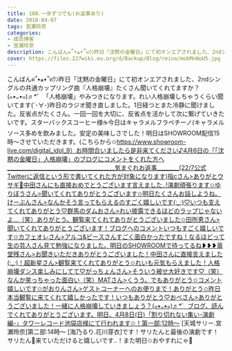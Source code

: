 ```yaml
---
title: 108.一歩ずつでも(お返事あり)
date: 2018-04-07
tags: 宮瀬玲奈
categories: 
- 成员博客
- 宮瀬玲奈
description: こんばんฅ՞•ﻌ•՞ฅﾜﾝ昨日「沈黙の金曜日」にて初オンエアされました、2ndシングルの共通カップリング曲『人格崩壊』たくさん聞いてくれてますか？(๑•᎑•๑)♬*゜「人格崩壊」やみつきになります。れい人格崩壊しちゃう...
cover: https://files.227wiki.eu.org/d/Backup/Blog/reina/mobMnNoU5.jpg 
---
```


こんばんฅ՞•ﻌ•՞ฅﾜﾝ昨日「沈黙の金曜日」にて初オンエアされました、2ndシングルの共通カップリング曲『人格崩壊』たくさん聞いてくれてますか？(๑•᎑•๑)♬*゜「人格崩壊」やみつきになります。れい人格崩壊しちゃうくらい聞いてます(´･∀･)昨日のラジオ聞き直しました。1日経つとまた冷静に聞けました。反省点がたくさん。一回一回を大切に、反省点を活かして次に繋げていきたいです。スターバックスコーヒー様☕️今日はキャラメルフラペチーノ(キャラメルソース多めを飲みました。安定の美味しさでした！明日はSHOWROOM配信15時～させていただきます。(こちらから✩https://www.showroom-live.com/digital_idol_9）お時間合いましたら是非来てください♪4月6日の「「沈黙の金曜日」人格崩壊」のブログにコメントをくれた方へ_______________________________________気まぐれお返事________(22/7公式Twitterに返信という形で書いてくれた方が対象になります)指cさん>ありがとウサギ🐰中田さんにも直接おめでとうございます言えました..!演劇頑張ります✩ゆりぼうさん>聞いてくれてありがとうございます✩明日たくさんお話しようね。けーぶんさん>なんかそう言ってもらえるのすごく嬉しいです(;_;)♡いつも支えてくれてありがとう♡群馬のダムおさん>れい披露できるほどのラップじゃないよ...（笑）ありがとう。観覧来てくれてありがとうございました✩田所恵さん>聞いてくれてありがとうございます！ブログへのコメントいつもすごく嬉しいです✩カフェオレさん>アルコ&ピースさんすごく面白かったですね！なるほどって生の芸人さん見て勉強になりました。明日のSHOWROOMで待ってるね❥❥❥‬竜堂残さん>お聞きいただきありがとうございました！中田さんに直接言えました(;_;)！超新星さん>観覧来てくれてありがとう✩れいも元気もらえました！人格崩壊ダンス楽しみにしてて♡がっちょんさん>そういう被せ大好きです♡（笑）なんか笑っちゃった面白い（笑）MATさん>くうう。でもありがとう✩コメント嬉しいです✩がおりんさん>ゲストコーナーへのお便りまで！ありがとう✩昨日本当観覧に来てくれて嬉しかったです！いつもありがとう♡おべさん>ありがとうございました！一緒に人格崩壊していきましょう？(๑•᎑•๑)♬*゜ブログ、読んでくれてありがとうございます。明日、4月8日(日)「割り切れない集い-演劇編-」タワーレコード池袋店様にて行われます✩！第一部:12時～ [天城サリー.宮瀬玲奈]第二部:14時～ [海乃るり.花川芽衣]です！サリたんと最後の演劇です！サリたん💓来ていただけると嬉しいです..！また明日✩おやすれにゃ💓


